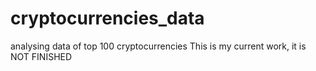 # cryptocurrencies_data
analysing data of top 100 cryptocurrencies
This is my current work, it is NOT FINISHED
